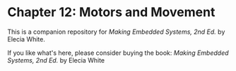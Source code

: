 # Chapter 12: Motors and Movement
This is a companion repository for _Making Embedded Systems, 2nd Ed._ by Elecia White. 


If you like what's here, please consider buying the book: _Making Embedded Systems, 2nd Ed._ by Elecia White
